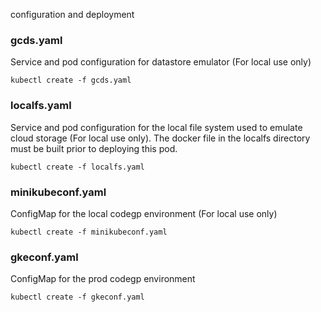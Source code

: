 configuration and deployment

### gcds.yaml
Service and pod configuration for datastore emulator (For local use only)
```
kubectl create -f gcds.yaml
```

### localfs.yaml
Service and pod configuration for the local file system used to emulate cloud storage (For local use only). The docker file in the localfs directory must be built prior to deploying this pod.
```
kubectl create -f localfs.yaml
```

### minikubeconf.yaml
ConfigMap for the local codegp environment (For local use only)
```
kubectl create -f minikubeconf.yaml
```

### gkeconf.yaml
ConfigMap for the prod codegp environment
```
kubectl create -f gkeconf.yaml
```
